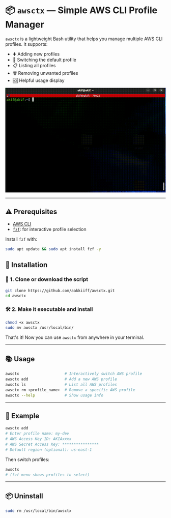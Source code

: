 # 📦 `awsctx` — Simple AWS CLI Profile Manager
`awsctx` is a lightweight Bash utility that helps you manage multiple AWS CLI profiles. It supports:
- ➕ Adding new profiles
- 🔁 Switching the default profile
- 📋 Listing all profiles
- 🗑 Removing unwanted profiles
- 🆘 Helpful usage display

![enter image description here](./assets/demo.gif)


---
## ⚠️ Prerequisites

- [AWS CLI](https://docs.aws.amazon.com/cli/latest/userguide/install-cliv2.html)
- [`fzf`](https://github.com/junegunn/fzf): for interactive profile selection

Install `fzf` with:

```bash
sudo apt update && sudo apt install fzf -y
```

## 🚀 Installation

### 📂 1. Clone or download the script

```bash
git clone https://github.com/aakkiiff/awsctx.git
cd awsctx
```
### 🛠 2. Make it executable and install

```bash
chmod +x awsctx
sudo mv awsctx /usr/local/bin/
```

That's it! Now you can use `awsctx` from anywhere in your terminal.

---

## 📚 Usage

```bash
awsctx                    # Interactively switch AWS profile
awsctx add                # Add a new AWS profile
awsctx ls                 # List all AWS profiles
awsctx rm <profile_name>  # Remove a specific AWS profile
awsctx --help             # Show usage info
```

---

## 🧪 Example

```bash
awsctx add
# Enter profile name: my-dev
# AWS Access Key ID: AKIAxxxx
# AWS Secret Access Key: ****************
# Default region (optional): us-east-1
```

Then switch profiles:

```bash
awsctx
# (fzf menu shows profiles to select)
```

---

## 📦 Uninstall

```bash
sudo rm /usr/local/bin/awsctx
```